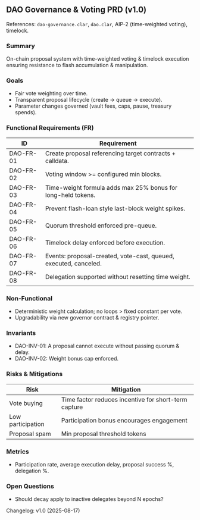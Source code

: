 ## DAO Governance & Voting PRD (v1.0)

References: `dao-governance.clar`, `dao.clar`, AIP-2 (time-weighted voting), timelock.

### Summary
On-chain proposal system with time-weighted voting & timelock execution ensuring resistance to flash accumulation & manipulation.

### Goals
- Fair vote weighting over time.  
- Transparent proposal lifecycle (create → queue → execute).  
- Parameter changes governed (vault fees, caps, pause, treasury spends).

### Functional Requirements (FR)
| ID | Requirement |
|----|-------------|
| DAO-FR-01 | Create proposal referencing target contracts + calldata. |
| DAO-FR-02 | Voting window >= configured min blocks. |
| DAO-FR-03 | Time-weight formula adds max 25% bonus for long-held tokens. |
| DAO-FR-04 | Prevent flash-loan style last-block weight spikes. |
| DAO-FR-05 | Quorum threshold enforced pre-queue. |
| DAO-FR-06 | Timelock delay enforced before execution. |
| DAO-FR-07 | Events: proposal-created, vote-cast, queued, executed, canceled. |
| DAO-FR-08 | Delegation supported without resetting time weight. |

### Non-Functional
- Deterministic weight calculation; no loops > fixed constant per vote.  
- Upgradability via new governor contract & registry pointer.

### Invariants
- DAO-INV-01: A proposal cannot execute without passing quorum & delay.  
- DAO-INV-02: Weight bonus cap enforced.

### Risks & Mitigations
| Risk | Mitigation |
|------|------------|
| Vote buying | Time factor reduces incentive for short-term capture |
| Low participation | Participation bonus encourages engagement |
| Proposal spam | Min proposal threshold tokens |

### Metrics
- Participation rate, average execution delay, proposal success %, delegation %.

### Open Questions
- Should decay apply to inactive delegates beyond N epochs?

Changelog: v1.0 (2025-08-17)
